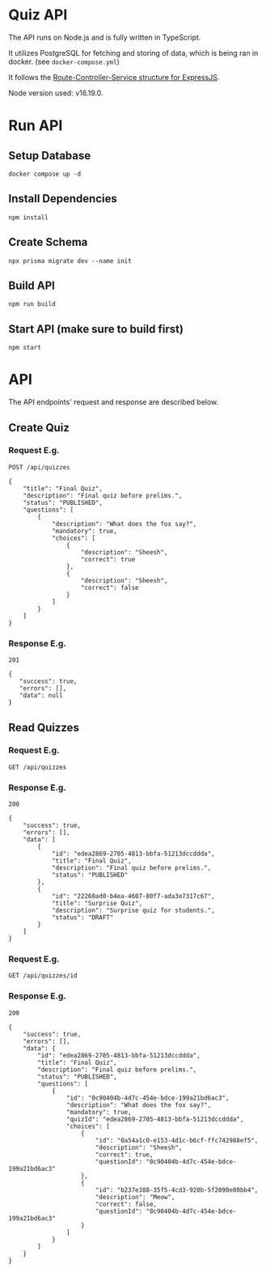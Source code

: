 # Quiz API

The API runs on Node.js and is fully written in TypeScript.

It utilizes PostgreSQL for fetching and storing of data, which is being ran in docker. (see `docker-compose.yml`)

It follows the [Route-Controller-Service structure for ExpressJS](https://devtut.github.io/nodejs/route-controller-service-structure-for-expressjs.html).

Node version used: v16.19.0.

# Run API

## Setup Database

    docker compose up -d
    
## Install Dependencies

    npm install

## Create Schema

    npx prisma migrate dev --name init
    
## Build API

    npm run build

## Start API (make sure to build first)
    
    npm start

# API

The API endpoints' request and response are described below.

## Create Quiz

### Request E.g.

`POST /api/quizzes`

    {
        "title": "Final Quiz",
        "description": "Final quiz before prelims.",
        "status": "PUBLISHED",
        "questions": [
            {
                "description": "What does the fox say?",
                "mandatory": true,
                "choices": [
                    {
                        "description": "Sheesh",
                        "correct": true
                    },
                    {
                        "description": "Sheesh",
                        "correct": false
                    }
                ]
            }
        ]
    }

### Response E.g.

    201

    {
       "success": true,
       "errors": [],
       "data": null
    }

## Read Quizzes

### Request E.g.

`GET /api/quizzes`

### Response E.g.

    200

    {
        "success": true,
        "errors": [],
        "data": [
            {
                "id": "edea2869-2705-4813-bbfa-51213dccddda",
                "title": "Final Quiz",
                "description": "Final quiz before prelims.",
                "status": "PUBLISHED"
            },
            {
                "id": "22260ad0-b4ea-4607-80f7-ada3e7317c67",
                "title": "Surprise Quiz",
                "description": "Surprise quiz for students.",
                "status": "DRAFT"
            }
        ]
    }

### Request E.g.

`GET /api/quizzes/id`

### Response E.g.

    200

    {
        "success": true,
        "errors": [],
        "data": {
            "id": "edea2869-2705-4813-bbfa-51213dccddda",
            "title": "Final Quiz",
            "description": "Final quiz before prelims.",
            "status": "PUBLISHED",
            "questions": [
                {
                    "id": "0c90404b-4d7c-454e-bdce-199a21bd6ac3",
                    "description": "What does the fox say?",
                    "mandatory": true,
                    "quizId": "edea2869-2705-4813-bbfa-51213dccddda",
                    "choices": [
                        {
                            "id": "0a54a1c0-e153-4d1c-b6cf-ffc742988ef5",
                            "description": "Sheesh",
                            "correct": true,
                            "questionId": "0c90404b-4d7c-454e-bdce-199a21bd6ac3"
                        },
                        {
                            "id": "b237e388-35f5-4cd3-920b-5f2090e80bb4",
                            "description": "Meow",
                            "correct": false,
                            "questionId": "0c90404b-4d7c-454e-bdce-199a21bd6ac3"
                        }
                    ]
                }
            ]
        }
    }










